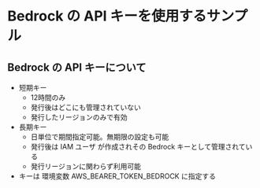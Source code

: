 # Bedrock の API キーを使用するサンプル

## Bedrock の API キーについて

 * 短期キー
     - 12時間のみ
     - 発行後はどこにも管理されていない
     - 発行したリージョンのみで有効
 * 長期キー
     - 日単位で期間指定可能。無期限の設定も可能
     - 発行後は IAM ユーザ が作成されその Bedrock キーとして管理されている
     - 発行リージョンに関わらず利用可能
 * キーは 環境変数 AWS_BEARER_TOKEN_BEDROCK に指定する

